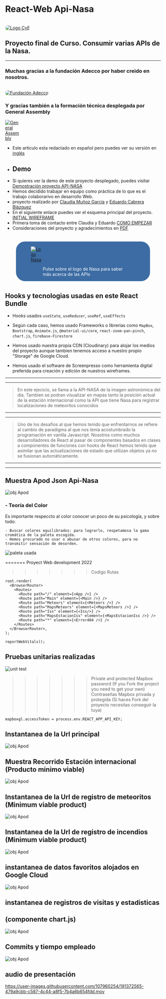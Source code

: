 # React-Web Api-Nasa
<a target="_blank" rel="noopener noreferrer" href="https://react-api-nasa.netlify.app/"><img src="https://res.cloudinary.com/dquxfl0fe/image/upload/v1658752952/API-GA/logoCyE_bisma5.png" alt="Logo CyE" style="max-width: 100%;border-radius:1rem;margin-top:1rem"></a>
## Proyecto final de Curso. Consumir varias APIs de la Nasa.
----------------------------------------------------------------
### Muchas gracias a la fundación Adecco por haber creido en nosotros.
<a target="_blank" rel="noopener noreferrer" href="https://fundacionadecco.org/becas-y-ayudas/senior/"><img src="https://res.cloudinary.com/dquxfl0fe/image/upload/v1657192729/API-GA/adecco_o0ddcs.png" alt="Fundación Adecco" style="max-width: 40%;border-radius:1rem;margin-top:1rem"></a>
### Y gracias también a la formación técnica desplegada por General Assembly

<a target="_blank" rel="noopener noreferrer" href="https://generalassemb.ly/"><img src="https://pataruco.github.io/ga-assets/assets/logos/ga.svg" alt="General Assembly" style="max-width: 10%;"></a>


 - Este artículo esta redactado en español pero puedes ver su versión en [inglés](README.md)
 - ## Demo
- Si quieres ver la demo de este proyecto desplegado, puedes visitar [Demostración proyecto API-NASA](https://react-api-nasa.netlify.app/)
- Hemos decidido trabajar en equipo como práctica de lo que es el trabajo colaborarivo en desarrollo Web.
-   proyecto realizado por [Claudia Muñoz García](mailto:claudia.munozgarcia@gmail.com?subject=[GitHub]%20Source%20Han%20Sans) y [Eduardo Cabrera Blázquez](mailto:ecabrerablazquez@gmail.com?subject=[GitHub]%20Source%20Han%20Sans)
- En el siguiente enlace puedes ver el esquema principal del proyecto. [INITIAL WIREFRAME](https://res.cloudinary.com/dquxfl0fe/image/upload/v1658301121/API-GA/dise%C3%B1o_zvjwlz.png)
- Primera toma de contacto entre Claudia y Eduardo [COMO EMPEZAR](https://res.cloudinary.com/dquxfl0fe/image/upload/v1655767968/API-GA/primeras_ideas_gwigsq.png)
- Consideraciones del proyecto y agradecimientos en [PDF](https://res.cloudinary.com/dquxfl0fe/image/upload/v1658783879/API-GA/guion_proyecto_final_guddc3.pdf)



   
<div style="display:flex;border:solid 3px;border-color:white;border-radius:2rem;width:fit-content;margin:2rem;background-color:rgb(60, 108, 163)">
<a target="_blank" rel="noopener noreferrer" href="https://api.nasa.gov/"><img src="https://res.cloudinary.com/dquxfl0fe/image/upload/v1657194000/API-GA/nasa-logo_w5ebmi.png" alt="Logo Nasa" style="max-width: 60%; margin-top:1rem;margin-left:3rem"></a>

<p style="color:white;margin-top:5rem;margin-right:5rem">Pulse sobre el logo de Nasa para saber más acerca de las APIs</p>
</div>

## Hooks y tecnologias usadas en este React Bundle

- Hooks usados   `useState`, `useReducer`, `useRef`, `useEffects` 

- Según cada caso, hemos usado Frameworks o librerias como `MapBox`, `Bootstrap`, `Animate.js`, `@material-ui/core`,  `react-zoom-pan-pinch`, `chart.js`, `firebase-Firestore`
- Hemos usado nuestra propia CDN (Cloudinary) para alojar los medios del proyecto aunque tambien tenemos acceso a nuestro propio "Storage" de Google Cloud.
- Hemos usado el software de Screenpresso como herramienta digital preferida para creación y edición de nuestros wireframes.
--------------------------------------
--------------------------------------
> En este ejecicio, se llama a la API-NASA de la imagen astronómica del día.
> Tambien se podran visualizar en mapas tanto la posición actual 
> de la estación internacional como la API que tiene
> Nasa para registrar localizaciones de meteoritos conocidos
--------------------------------------
--------------------------------------
>Uno de los desafíos al que hemos tenido que enfrentarnos se refiere al cambio de paradigma al que nos tenía acostumbrado
>la programación en vanilla Javascript. Nosotros como muchos desarrolladores de React al pasar de componentes basados ​​en clases 
>a componentes de funciones con hooks de React hemos tenido que asimilar que las actualizaciones de estado que utilizan objetos ya no se fusionan automáticamente. 
--------------------------------------
--------------------------------------
## Muestra Apod Json Api-Nasa
![obj Apod](https://res.cloudinary.com/dquxfl0fe/image/upload/v1658221607/API-GA/2022-07-05_21h17_03_y8ogpw.png)





### - Teoría del Color

   Es importante respeccto al color conocer un poco de su psicología, y sobre todo:
    
    - Buscar colores equilibrados: para lograrlo, respetamosa la gama cromática de la paleta escogida.
    - Hemos procurado no usar o abusar de otros colores, para no transmitir sensación de desorden.

   ![paleta usada](https://res.cloudinary.com/dquxfl0fe/image/upload/v1657994150/API-GA/paleta_sdyfk5.png)


   
=======
Proyect Web development 2022
>>>>>>> Codigo Rutas
```const root = ReactDOM.createRoot(document.getElementById('root'));
root.render(
  <BrowserRouter>
    <Routes>
      <Route path="/" element={<App />} />
      <Route path="Main" element={<Main />} />
      <Route path="Meteors" element={<Meteors />} />
      <Route path="MapsMeteors" element={<MapsMeteors />} />
      <Route path="Iss" element={<Iss/>} />
      <Route path="MapsEstacionIss" element={<MapsEstacionIss />} />
      <Route path="*" element={<Error404 />} />
    </Routes>
  </BrowserRouter>,
);

reportWebVitals();

```
## Pruebas unitarias realizadas
![unit test](https://res.cloudinary.com/dquxfl0fe/image/upload/v1658485450/API-GA/prueba_unitaria3_bfrycc.png)
>>>>>>> Private and protected Mapbox password (If you Fork the project you need to get your own)
>>>>>>> Contraseñas Mapbox privada y protegida (Si haces Fork del proyecto necesitas conseguir la tuya)
```
mapboxgl.accessToken = process.env.REACT_APP_API_KEY;
```
## Instantanea de la Url principal
![obj Apod](https://res.cloudinary.com/dquxfl0fe/image/upload/v1658303540/API-GA/main_clmcmy.png)


## Muestra Recorrido Estación internacional (Producto minimo viable)
![obj Apod](https://res.cloudinary.com/dquxfl0fe/image/upload/v1658071685/API-GA/iis01_ihytaj.png)

## Instantanea de la Url de registro de meteoritos (Minimum viable product)
![obj Apod](https://res.cloudinary.com/dquxfl0fe/image/upload/v1658304213/API-GA/meteors-page_hgad0n.png)

## Instantanea de la Url de registro de incendios (Minimum viable product)
![obj Apod](https://res.cloudinary.com/dquxfl0fe/image/upload/v1661325119/API-GA/fires_zezb6b.png)

## instantanea de datos favoritos alojados en Google Cloud
![obj Apod](https://res.cloudinary.com/dquxfl0fe/image/upload/v1663324346/API-GA/react-firebase-listas_tkqdnc.png)

## instantanea de registros de visitas y estadisticas 
## (componente chart.js)
![obj Apod](https://res.cloudinary.com/dquxfl0fe/image/upload/v1663500031/API-GA/visitas-sp_hejp0h.png)

## Commits y tiempo empleado
![obj Apod](https://res.cloudinary.com/dquxfl0fe/image/upload/v1663502433/API-GA/estadistica_rmtlxu.png)

## audio de presentación
https://user-images.githubusercontent.com/107960254/191372565-479a9cbb-c587-4c44-a8f5-7b4a6b654fdd.mov

